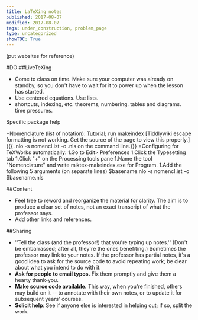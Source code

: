 ```yaml
---
title: LaTeXing notes
published: 2017-08-07
modified: 2017-08-07
tags: under_construction, problem_page
type: uncategorized
showTOC: True
---
```




(put websites for reference)

#DO
##LiveTeXing

+ Come to class on time. Make sure your computer was already on standby, so you don't have to wait for it to power up when the lesson has started.
+ Use centered equations. Use lists.
+ shortcuts, indexing, etc. theorems, numbering. tables and diagrams. time pressures.

Specific package help

+Nomenclature (list of notation):  [Tutorial](http://www.simonsilk.com/content/simonsilk/2011-jun/latex-list-notations-nomenclature); run makeindex [Tiddlywiki escape formatting is not working. Get the source of the page to view this properly.] {{{
<filename>
.nlo -s nomencl.ist -o 
<filename>
.nls on the command line.}}}
    +Configuring for TeXWorks automatically:
        1.Go to Edit>
Preferences
        1.Click the Typesetting tab
        1.Click "+" on the Processing tools pane
        1.Name the tool "Nomenclature" and write miktex-makeindex.exe for Program.
        1.Add the following 5 arguments (on separate lines) $basename.nlo -s nomencl.ist -o $basename.nls

##Content

+ Feel free to reword and reorganize the material for clarity. The aim is to produce a clear set of notes, not an exact transcript of what the professor says.
+ Add other links and references.

##Sharing

+ ''Tell the class (and the professor!) that you're typing up notes.'' (Don't be embarrassed; after all, they're the ones benefiting.) Sometimes the professor may link to your notes. If the professor has partial notes, it's a good idea to ask for the source code to avoid repeating work; be clear about what you intend to do with it.
+ **Ask for people to email typos.** Fix them promptly and give them a hearty thank-you.
+ **Make source code available.** This way, when you're finished, others may build on it -- to annotate with their own notes, or to update it for subsequent years' courses.
+ **Solicit help**: See if anyone else is interested in helping out; if so, split the work.



